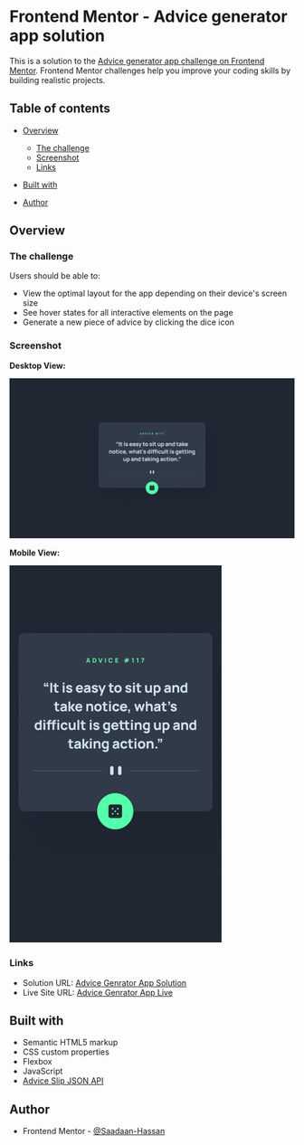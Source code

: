 # Frontend Mentor - Advice generator app solution

This is a solution to the [Advice generator app challenge on Frontend Mentor](https://www.frontendmentor.io/challenges/advice-generator-app-QdUG-13db). Frontend Mentor challenges help you improve your coding skills by building realistic projects.

## Table of contents

- [Overview](#overview)

  - [The challenge](#the-challenge)
  - [Screenshot](#screenshot)
  - [Links](#links)

- [Built with](#built-with)
- [Author](#author)

## Overview

### The challenge

Users should be able to:

- View the optimal layout for the app depending on their device's screen size
- See hover states for all interactive elements on the page
- Generate a new piece of advice by clicking the dice icon

### Screenshot

**Desktop View:**
  
![](./design/desktop-design.jpg)

**Mobile View:**

![](./design/mobile-design.jpg)


### Links

- Solution URL: [Advice Genrator App Solution](https://www.frontendmentor.io/solutions/embracing-simplicity-my-return-to-frontend-mentor-challenges-M4na-kmhLR)
- Live Site URL: [Advice Genrator App Live](https://saadaan-hassan.github.io/AdviceGenratorApp/)

## Built with

- Semantic HTML5 markup
- CSS custom properties
- Flexbox
- JavaScript
- [Advice Slip JSON API](https://api.adviceslip.com)

## Author

- Frontend Mentor - [@Saadaan-Hassan](https://www.frontendmentor.io/profile/Saadaan-Hassan)
